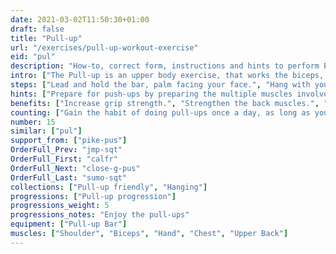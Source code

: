 ```yaml
---
date: 2021-03-02T11:50:30+01:00
draft: false
title: "Pull-up"
url: "/exercises/pull-up-workout-exercise"
eid: "pul"
description: "How-to, correct form, instructions and hints to perform Pull-up. Similar exercises and video demo"
intro: ["The Pull-up is an upper body exercise, that works the biceps, triceps, forearms, wrists, grip strength, lats, shoulders, back and core. Many consider the pull-up one of the best bodyweight exercises..", "The very first pull-up requires some training and preparation.."]
steps: ["Lead and hold the bar, palm facing your face.", "Hang with your arms fully extended. Bend knees if your feet touch the ground.", "Engage your shoulders, back and core, and lift until your chin is above the bar, or until your chest touches the bar.", "Slowly extend your arms, until completely extended again.", "Never pull-up without warm-up."]
hints: ["Prepare for push-ups by preparing the multiple muscles involved. See the 'pull-up friendly' and 'pull-up progression' collections.", "Do not neglect the beginning of the pull-up, specially if you have a low bar (say a door one). Start with your arms fully extend, even if you need to bend the knees.", "Don't swing, keep your core engaged."]
benefits: ["Increase grip strength.", "Strengthen the back muscles.", "Strengthen arm and shoulders.", "Improve explosiveness and balance."]
counting: ["Gain the habit of doing pull-ups once a day, as long as you pass on a pull-up bar.", "Define a number of pull-ups for a period (month, year) and keep a log of them.", "If you can do a pull-up, or do less then 5, count also the pull-up-friendly exercises."]
number: 15
similar: ["pul"]
support_from: ["pike-pus"]
OrderFull_Prev: "jmp-sqt"
OrderFull_First: "calfr"
OrderFull_Next: "close-g-pus"
OrderFull_Last: "sumo-sqt"
collections: ["Pull-up friendly", "Hanging"]
progressions: ["Pull-up progression"]
progressions_weight: 5
progressions_notes: "Enjoy the pull-ups"
equipment: ["Pull-up Bar"]
muscles: ["Shoulder", "Biceps", "Hand", "Chest", "Upper Back"]
---
```

